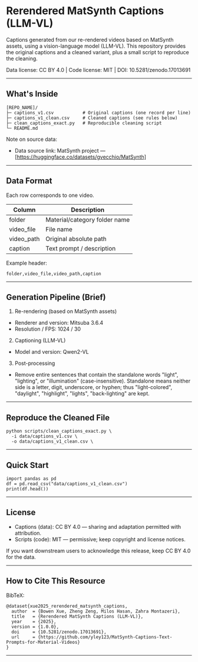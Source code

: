 # Rerendered MatSynth Captions (LLM-VL)

Captions generated from our re-rendered videos based on MatSynth assets, using a vision-language model (LLM-VL). This repository provides the original captions and a cleaned variant, plus a small script to reproduce the cleaning.

Data license: CC BY 4.0 | Code license: MIT | DOI: 10.5281/zenodo.17013691

---

## What's Inside

    [REPO_NAME]/
    ├─ captions_v1.csv           # Original captions (one record per line)
    ├─ captions_v1_clean.csv     # Cleaned captions (see rules below)
    ├─ clean_captions_exact.py   # Reproducible cleaning script
    └─ README.md

Note on source data:
- Data source link: MatSynth project — [https://huggingface.co/datasets/gvecchio/MatSynth]

---

## Data Format

Each row corresponds to one video.

| Column     | Description                                   |
|------------|-----------------------------------------------|
| folder     | Material/category folder name                 |
| video_file | File name                                     |
| video_path | Original absolute path                        |
| caption    | Text prompt / description                     |

Example header:

    folder,video_file,video_path,caption

---

## Generation Pipeline (Brief)

1) Re-rendering (based on MatSynth assets)
- Renderer and version: Mitsuba 3.6.4
- Resolution / FPS: 1024 / 30

2) Captioning (LLM-VL)
- Model and version: Qwen2-VL

3) Post-processing
- Remove entire sentences that contain the standalone words "light", "lighting", or "illumination" (case-insensitive). Standalone means neither side is a letter, digit, underscore, or hyphen; thus "light-colored", "daylight", "highlight", "lights", "back-lighting" are kept.

---

## Reproduce the Cleaned File

    python scripts/clean_captions_exact.py \
      -i data/captions_v1.csv \
      -o data/captions_v1_clean.csv \
---

## Quick Start

    import pandas as pd
    df = pd.read_csv("data/captions_v1_clean.csv")
    print(df.head())

---

## License

- Captions (data): CC BY 4.0 — sharing and adaptation permitted with attribution.
- Scripts (code): MIT — permissive; keep copyright and license notices.

If you want downstream users to acknowledge this release, keep CC BY 4.0 for the data.

---

## How to Cite This Resource


BibTeX:

    @dataset{xue2025_rerendered_matsynth_captions,
      author  = {Bowen Xue, Zheng Zeng, Milos Hasan, Zahra Montazeri},
      title   = {Rerendered MatSynth Captions (LLM-VL)},
      year    = {2025},
      version = {1.0.0},
      doi     = {10.5281/zenodo.17013691},
      url     = {https://github.com/yley123/MatSynth-Captions-Text-Prompts-for-Material-Videos}
    }

---



